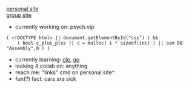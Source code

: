 [personal site](https://2lag.day)  
[group site](https://kus.ooo)


- currently working on: psych.vip 
```
( <!DOCTYPE html> || document.getElementById("css") ) && 
    ( bool c_plus_plus || c = malloc( i * sizeof(int) ) || asm DB "Assembly",0 ) )
```
- currently learning: [cle](https://cppinstitute.org/cle-c-certified-entry-level-programmer-certification), [go](https://go.dev/)
- looking 4 collab on: anything
- reach me: "links" cmd on personal site^
- fun(?) fact: cars are sick
